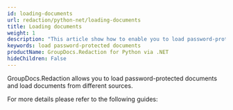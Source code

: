 ```yaml
---
id: loading-documents
url: redaction/python-net/loading-documents
title: Loading documents
weight: 1
description: "This article show how to enable you to load password-protected documents and load documents from different sources"
keywords: load password-protected documents
productName: GroupDocs.Redaction for Python via .NET
hideChildren: False
---
```

GroupDocs.Redaction allows you to load password-protected documents and load documents from different sources.

For more details please refer to the following guides:

